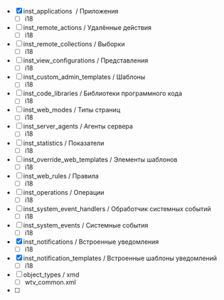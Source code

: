 - [x] inst_applications  / Приложения
	- [ ] i18
- [ ] inst_remote_actions / Удалённые действия
	- [ ] i18
- [ ] inst_remote_collections / Выборки
	- [ ] i18
- [ ] inst_view_configurations / Представления
	- [ ] i18
- [ ] inst_custom_admin_templates / Шаблоны
	- [ ] i18
- [ ] inst_code_libraries / Библиотеки программного кода
	- [ ] i18
- [ ] inst_web_modes / Типы страниц
	- [ ] i18
- [ ] inst_server_agents / Агенты сервера
	- [ ] i18
- [ ] inst_statistics / Показатели
	- [ ] i18
- [ ] inst_override_web_templates / Элементы шаблонов
	- [ ] i18
- [ ] inst_web_rules / Правила
	- [ ] i18
- [ ] inst_operations / Операции
	- [ ] i18
- [ ] inst_system_event_handlers / Обработчик системных событий
	- [ ] i18
- [ ] inst_system_events / Системные события
	- [ ] i18
- [x] inst_notifications / Встроенные уведомления
	- [ ] i18
- [x] inst_notification_templates / Встроенные шаблоны уведомлений
	- [ ] i18
- [ ] object_types / xmd
	- [ ] wtv_common.xml
- [ ] 
